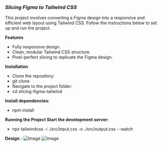 ### _**Slicing Figma to Tailwind CSS**_

This project involves converting a Figma design into a responsive and efficient web layout using Tailwind CSS. Follow the instructions below to set up and run the project.

**Features**
- Fully responsive design.
- Clean, modular Tailwind CSS structure.
- Pixel-perfect slicing to replicate the Figma design.


**Installation**
- Clone the repository:
- git clone <repository-url>
- Navigate to the project folder:
- cd slicing-figma-tailwind

**Install dependencies:**
- npm install

**Running the Project
Start the development server:**
- npx tailwindcss -i ./src/input.css -o ./src/output.css --watch


**Design :** 
![Image](https://github.com/user-attachments/assets/d91496bc-714e-44ef-a5e7-21c9cbaa1d86)
![Image](https://github.com/user-attachments/assets/13ad68ff-0b70-4690-9a19-233f222bbd38)
